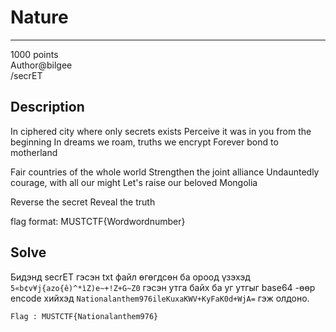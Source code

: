 # Nature
*** 
1000 points <br>
Author@bilgee <br>
/secrET <br>

## Description
In ciphered city where only secrets exists
Perceive it was in you from the beginning
In dreams we roam, truths we encrypt
Forever bond to motherland 

Fair countries of the whole world
Strengthen the joint alliance
Undauntedly courage, with all our might
Let's raise our beloved Mongolia

Reverse the secret
Reveal the truth

flag format: MUSTCTF{Wordwordnumber}

## Solve
Бидэнд secrET гэсэн txt файл өгөгдсөн ба ороод үзэхэд 
`` 5«b¢v¥j{azo{ê)^*ìZ)e~+!Z+G~Z0 `` гэсэн утга байх ба уг утгыг base64 -өөр encode хийхэд
`` Nationalanthem976ileKuxaKWV+KyFaK0d+WjA= `` гэж олдоно.
<br>

`` Flag : MUSTCTF{Nationalanthem976} ``
